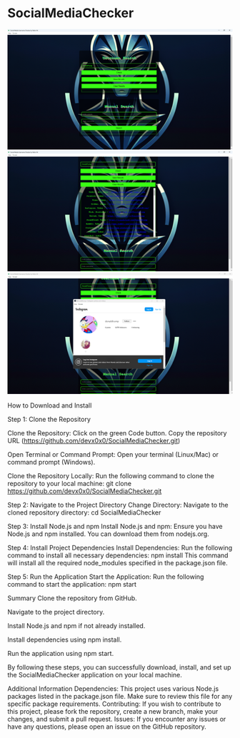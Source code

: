 # SocialMediaChecker



![Screenshot of SocialMediaChecker](screenshot.png)
![Screenshot of SocialMediaChecker](screenshot2.png)
![Screenshot of SocialMediaChecker](screenshot3.png)


How to Download and Install


Step 1: Clone the Repository


Clone the Repository:
Click on the green Code button.
Copy the repository URL (https://github.com/devx0x0/SocialMediaChecker.git)


Open Terminal or Command Prompt:
Open your terminal (Linux/Mac) or command prompt (Windows).


Clone the Repository Locally:
Run the following command to clone the repository to your local machine:
git clone https://github.com/devx0x0/SocialMediaChecker.git


Step 2: Navigate to the Project Directory
Change Directory:
Navigate to the cloned repository directory:
cd SocialMediaChecker


Step 3: Install Node.js and npm
Install Node.js and npm:
Ensure you have Node.js and npm installed. You can download them from nodejs.org.


Step 4: Install Project Dependencies
Install Dependencies:
Run the following command to install all necessary dependencies:
npm install
This command will install all the required node_modules specified in the package.json file.


Step 5: Run the Application
Start the Application:
Run the following command to start the application:
npm start



Summary
Clone the repository from GitHub.

Navigate to the project directory.

Install Node.js and npm if not already installed.

Install dependencies using npm install.

Run the application using npm start.

By following these steps, you can successfully download, install, and set up the SocialMediaChecker application on your local machine.

Additional Information
Dependencies: This project uses various Node.js packages listed in the package.json file. Make sure to review this file for any specific package requirements.
Contributing: If you wish to contribute to this project, please fork the repository, create a new branch, make your changes, and submit a pull request.
Issues: If you encounter any issues or have any questions, please open an issue on the GitHub repository.
